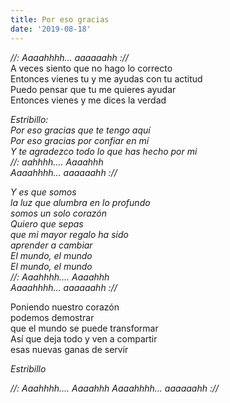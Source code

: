 ```yaml
---
title: Por eso gracias
date: '2019-08-18'
---
```


*//: Aaaahhhh…  aaaaaahh ://*  
A veces siento que no hago lo correcto  
Entonces vienes tu y me ayudas con tu actitud  
Puedo pensar que tu me quieres ayudar  
Entonces vienes y me dices la verdad  

*Estribillo:*  
*Por eso gracias que te tengo aquí*  
*Por eso gracias por confiar en mí*  
*Y te agradezco todo lo que has hecho por mi*  
*//: aahhhh…. Aaaahhh*  
*Aaaahhhh…  aaaaaahh ://*  

*Y es que somos*  
*la luz que alumbra en lo profundo*  
*somos un solo corazón*  
*Quiero que sepas*  
*que mi mayor regalo ha sido*  
*aprender a cambiar*  
*El mundo, el mundo*  
*El mundo, el mundo*  
*//: Aaahhhh…. Aaaahhh*  
*Aaaahhhh…  aaaaaahh ://*  

Poniendo nuestro corazón  
podemos demostrar  
que el mundo se puede transformar  
Así que deja todo y ven a compartir  
esas nuevas ganas de servir  

*Estribillo* 

*//: Aaahhhh…. Aaaahhh*
*Aaaahhhh…  aaaaaahh ://*
